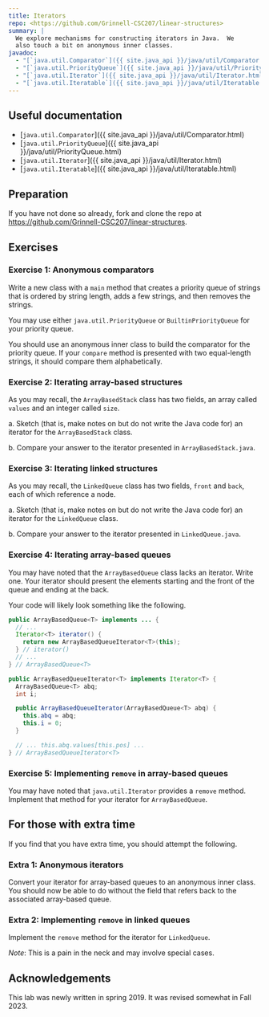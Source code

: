 ```yaml
---
title: Iterators
repo: <https://github.com/Grinnell-CSC207/linear-structures>
summary: |
  We explore mechanisms for constructing iterators in Java.  We
  also touch a bit on anonymous inner classes.
javadoc:
  - "[`java.util.Comparator`]({{ site.java_api }}/java/util/Comparator.html)"
  - "[`java.util.PriorityQueue`]({{ site.java_api }}/java/util/PriorityQueue.html)"
  - "[`java.util.Iterator`]({{ site.java_api }}/java/util/Iterator.html)"
  - "[`java.util.Iteratable`]({{ site.java_api }}/java/util/Iteratable.html)"
---
```


Useful documentation
--------------------

* [`java.util.Comparator`]({{ site.java_api }}/java/util/Comparator.html)
* [`java.util.PriorityQueue`]({{ site.java_api }}/java/util/PriorityQueue.html)
* [`java.util.Iterator`]({{ site.java_api }}/java/util/Iterator.html)
* [`java.util.Iteratable`]({{ site.java_api }}/java/util/Iteratable.html)

Preparation
-----------

If you have not done so already, fork and clone the repo at <https://github.com/Grinnell-CSC207/linear-structures>.

Exercises
---------

### Exercise 1: Anonymous comparators

Write a new class with a `main` method that creates a priority queue
of strings that is ordered by string length, adds a few strings,
and then removes the strings.  

You may use either `java.util.PriorityQueue` or `BuiltinPriorityQueue`
for your priority queue.

You should use an anonymous inner class to build the comparator for the
priority queue.  If your `compare` method is presented with two 
equal-length strings, it should compare them alphabetically.

### Exercise 2: Iterating array-based structures

As you may recall, the `ArrayBasedStack` class has two fields, an
array called `values` and an integer called `size`.

a. Sketch (that is, make notes on but do not write the Java code for)
an iterator for the `ArrayBasedStack` class.

b. Compare your answer to the iterator presented in `ArrayBasedStack.java`.

### Exercise 3: Iterating linked structures

As you may recall, the `LinkedQueue` class has two fields,
`front` and `back`, each of which reference a node.

a. Sketch (that is, make notes on but do not write the Java code for)
an iterator for the `LinkedQueue` class.

b. Compare your answer to the iterator presented in `LinkedQueue.java`.

### Exercise 4: Iterating array-based queues

You may have noted that the `ArrayBasedQueue` class lacks an iterator.
Write one.  Your iterator should present the elements starting and
the front of the queue and ending at the back.

Your code will likely look something like the following.

```java
public ArrayBasedQueue<T> implements ... {
  // ...
  Iterator<T> iterator() {
    return new ArrayBasedQueueIterator<T>(this);
  } // iterator()
  // ...
} // ArrayBasedQueue<T>

public ArrayBasedQueueIterator<T> implements Iterator<T> {
  ArrayBasedQueue<T> abq;
  int i;

  public ArrayBasedQueueIterator(ArrayBasedQueue<T> abq) {
    this.abq = abq;
    this.i = 0;
  }

  // ... this.abq.values[this.pos] ...
} // ArrayBasedQueueIterator<T>
```

### Exercise 5: Implementing `remove` in array-based queues

You may have noted that `java.util.Iterator` provides a `remove` method.
Implement that method for your iterator for `ArrayBasedQueue`.

For those with extra time
-------------------------

If you find that you have extra time, you should attempt the following.

### Extra 1: Anonymous iterators

Convert your iterator for array-based queues to an anonymous inner
class.  You should now be able to do without the field that refers
back to the associated array-based queue.

### Extra 2: Implementing `remove` in linked queues

Implement the `remove` method for the iterator for `LinkedQueue`.  

_Note_: This is a pain in the neck and may involve special cases.

Acknowledgements
----------------

This lab was newly written in spring 2019.  It was revised somewhat in 
Fall 2023.

